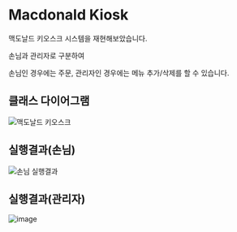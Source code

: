 # Macdonald Kiosk

맥도날드 키오스크 시스템을 재현해보았습니다.


손님과 관리자로 구분하여


손님인 경우에는 주문, 관리자인 경우에는 메뉴 추가/삭제를 할 수 있습니다.


## 클래스 다이어그램

![맥도날드 키오스크](https://github.com/woorifisa-member/2023-CS-Study/assets/59864345/b52f7fd9-4a1c-4278-a094-61097890212a)


## 실행결과(손님)

![손님 실행결과](https://github.com/xotlr333/java-first-project/assets/81614820/3244da5b-fabc-455d-8f0a-053a7e078ffa)

## 실행결과(관리자)

![image](https://github.com/xotlr333/java-first-project/assets/81614820/0d53b36d-3130-411c-83cc-aec57a81d039)

